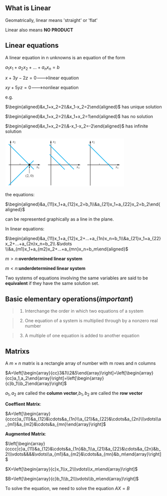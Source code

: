 ## What is Linear

Geomatrically, linear means 'straight' or 'flat'

Linear also means **NO PRODUCT**

## Linear equations

A linear equation in n unknowns is an equation of the form

$a_1x_1+a_2x_2+...+a_nx_n=b$

$x+3y-2z=0$--->linear equation

$xy+5yz=0$--->nonliear equation

e.g.

$\begin{aligned}&x_1+x_2=2\\&x_1-x_2=2\end{aligned}$ has unique solution

$\begin{aligned}&x_1+x_2=2\\&x_1+x_2=1\end{aligned}$ has no solution

$\begin{aligned}&x_1+x_2=2\\&-x_1-x_2=-2\end{aligned}$ has infinite solution

![avatar](img/9.7.1.png)

the equations:

$\begin{aligned}&a_{11}x_1+a_{12}x_2=b_1\\&a_{21}x_1+a_{22}x_2=b_2\end{aligned}$

can be  represented graphically as a line in the plane.

In linear equations:

$\begin{aligned}&a_{11}x_1+a_{12}x_2+...+a_{1n}x_n=b_1\\&a_{21}x_1+a_{22}x_2+...+a_{2n}x_n=b_2\\ &\vdots \\&a_{m1}x_1+a_{m2}x_2+...+a_{mn}x_n=b_m\end{aligned}$

$m>n$:**overdetermined linear system**

$m<n$:**underdetermined linear system**

Two systems of equations involving the same variables are said to be **equivalent** if they have the same solution set.

## Basic elementary operations(*important*)

>1. Interchange the order in which two equations of a system

>2. One equation of a system is multiplied through by a nonzero real number

>3. A multiple of one equation is added to another equation

## Matrixs
A $m\times n$ matrix is a rectangle array of number with m rows and n columns

$A=\left[\begin{array}{cc}3&1\\2&5\end{array}\right]=\left[\begin{array}{cc}a_1,a_2\end{array}\right]=\left[\begin{array}{c}b_1\\b_2\end{array}\right]$

$a_1,a_2$ are called the **column vector**,$b_1,b_2$ are called the **row vector**

**Coeffient Matrix**:

$A=\left[\begin{array}{cccc}a_{11}&a_{12}&\cdots&a_{1n}\\a_{21}&a_{22}&\cdots&a_{2n}\\\vdots\\a_{m1}&a_{m2}&\cdots&a_{mn}\end{array}\right]$

**Augmented Matrix**:

$\left[\begin{array}{cccc|c}a_{11}&a_{12}&\cdots&a_{1n}&b_1\\a_{21}&a_{22}&\cdots&a_{2n}&b_2\\\vdots&&&&\vdots\\a_{m1}&a_{m2}&\cdots&a_{mn}&b_m\end{array}\right]$

$X=\left[\begin{array}{c}x_1\\x_2\\\vdots\\x_m\end{array}\right]$

$B=\left[\begin{array}{c}b_1\\b_2\\\vdots\\b_m\end{array}\right]$

To solve the equation, we need to solve the equation $AX=B$
